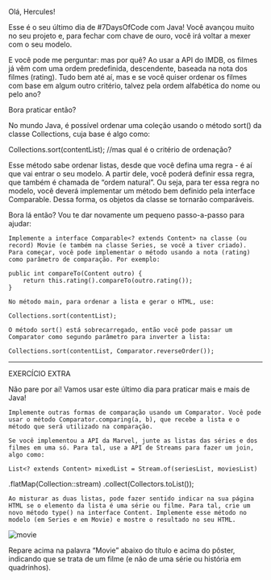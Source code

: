 Olá, Hercules!

Esse é o seu último dia de #7DaysOfCode com Java! Você avançou muito no seu projeto e, para fechar com chave de ouro, você irá voltar a mexer com o seu modelo.

E você pode me perguntar: mas por quê? Ao usar a API do IMDB, os filmes já vêm com uma ordem predefinida, descendente, baseada na nota dos filmes (rating). Tudo bem até aí, mas e se você quiser ordenar os filmes com base em algum outro critério, talvez pela ordem alfabética do nome ou pelo ano?

Bora praticar então?

No mundo Java, é possível ordenar uma coleção usando o método sort() da classe Collections, cuja base é algo como:

Collections.sort(contentList); //mas qual é o critério de ordenação?

Esse método sabe ordenar listas, desde que você defina uma regra - é aí que vai entrar o seu modelo. A partir dele, você poderá definir essa regra, que também é chamada de “ordem natural”. Ou seja, para ter essa regra no modelo, você deverá implementar um método bem definido pela interface Comparable. Dessa forma, os objetos da classe se tornarão comparáveis.

Bora lá então? Vou te dar novamente um pequeno passo-a-passo para ajudar:

    Implemente a interface Comparable<? extends Content> na classe (ou record) Movie (e também na classe Series, se você a tiver criado).
    Para começar, você pode implementar o método usando a nota (rating) como parâmetro de comparação. Por exemplo:

    public int compareTo(Content outro) {
        return this.rating().compareTo(outro.rating());
    }

    No método main, para ordenar a lista e gerar o HTML, use:

    Collections.sort(contentList);

    O método sort() está sobrecarregado, então você pode passar um Comparator como segundo parâmetro para inverter a lista:

    Collections.sort(contentList, Comparator.reverseOrder());

---

EXERCÍCIO EXTRA

Não pare por aí! Vamos usar este último dia para praticar mais e mais de Java!

    Implemente outras formas de comparação usando um Comparator. Você pode usar o método Comparator.comparing(a, b), que recebe a lista e o método que será utilizado na comparação.

    Se você implementou a API da Marvel, junte as listas das séries e dos filmes em uma só. Para tal, use a API de Streams para fazer um join, algo como:

    List<? extends Content> mixedList = Stream.of(seriesList, moviesList)

.flatMap(Collection::stream)
.collect(Collectors.toList());

    Ao misturar as duas listas, pode fazer sentido indicar na sua página HTML se o elemento da lista é uma série ou filme. Para tal, crie um novo método type() na interface Content. Implemente esse método no modelo (em Series e em Movie) e mostre o resultado no seu HTML.

![movie](https://empresas.alura.com.br/hs-fs/hubfs/d19255d0-5b97-450b-9f5e-54e2d2535855.png?width=564&upscale=true&name=d19255d0-5b97-450b-9f5e-54e2d2535855.png)

Repare acima na palavra “Movie” abaixo do título e acima do pôster, indicando que se trata de um filme (e não de uma série ou história em quadrinhos).


